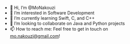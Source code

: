 - 👋 Hi, I’m @MoNakouzi
- 🧐 I’m interested in Software Development
- 🧠 I’m currently learning Swift, C, and C++
- 🤝 I’m looking to collaborate on Java and Python projects
- 📫 How to reach me: Feel free to get in touch on mo.nakouzi@gmail.com!

<!---
MoNakouzi/MoNakouzi is a ✨ special ✨ repository because its `README.md` (this file) appears on your GitHub profile.
You can click the Preview link to take a look at your changes.
--->
